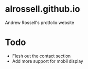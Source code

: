 # alrossell.github.io
Andrew Rossell's protfolio website 

# Todo 
- Flesh out the contact section
- Add more support for mobil display 
